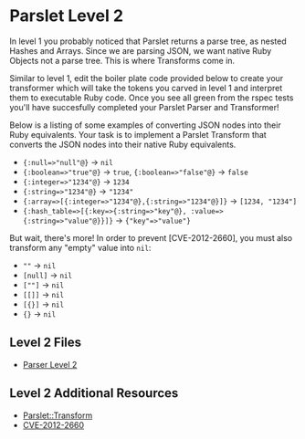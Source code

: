 # Parslet Level 2
In level 1 you probably noticed that Parslet returns a parse tree, as nested Hashes and Arrays.  Since we are parsing JSON, we want native Ruby Objects not a parse tree. This is where Transforms come in.

Similar to level 1, edit the boiler plate code provided below to create your transformer which will take the tokens you carved in level 1 and interpret them to executable Ruby code. Once you see all green from the rspec tests you'll have succesfully completed your Parslet Parser and Transformer!

Below is a listing of some examples of converting JSON nodes into their Ruby equivalents. Your task is to implement a Parslet Transform that converts the JSON nodes into their native Ruby equivalents.

* `{:null=>"null"@}` -> `nil`
* `{:boolean=>"true"@}` -> `true`, `{:boolean=>"false"@}` -> `false`
* `{:integer=>"1234"@}` -> `1234`
* `{:string=>"1234"@}` -> `"1234"`
* `{:array=>[{:integer=>"1234"@},{:string=>"1234"@}]}` -> `[1234, "1234"]`
* `{:hash_table=>[{:key=>{:string=>"key"@}, :value=>{:string=>"value"@}}]}` ->  `{"key"=>"value"}`

But wait, there's more! In order to prevent [CVE-2012-2660], you must also transform any "empty" value into `nil`:

* `""`      -> `nil`
* `[null]`  -> `nil`
* `[""]`    -> `nil`
* `[[]]`    -> `nil`
* `[{}]`    -> `nil`
* `{}`      -> `nil`

## Level 2 Files
* [Parser Level 2](https://github.com/trailofbits/rubysec/tree/master/parslet/json2)

## Level 2 Additional Resources
* [Parslet::Transform](http://kschiess.github.io/parslet/transform.html)
* [CVE-2012-2660](https://groups.google.com/forum/?fromgroups=#!topic/rubyonrails-security/8SA-M3as7A8)
